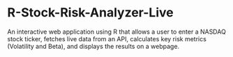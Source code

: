 # R-Stock-Risk-Analyzer-Live
An interactive web application using R that allows a user to enter a NASDAQ stock ticker, fetches live data from an API, calculates key risk metrics (Volatility and Beta), and displays the results on a webpage.
